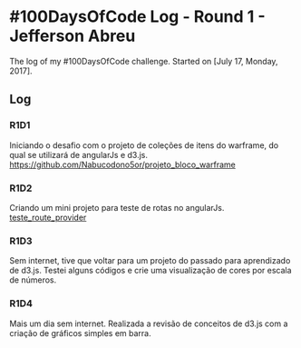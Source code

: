 # #100DaysOfCode Log - Round 1 - Jefferson Abreu

The log of my #100DaysOfCode challenge. Started on [July 17, Monday, 2017].

## Log

### R1D1
Iniciando o desafio com o projeto de coleções de itens do warframe, do qual se utilizará de angularJs e d3.js. https://github.com/Nabucodono5or/projeto_bloco_warframe

### R1D2
Criando um mini projeto para teste de rotas no angularJs. [teste_route_provider](https://github.com/Nabucodono5or/teste_route_provider)

### R1D3
Sem internet, tive que voltar para um projeto do passado para aprendizado de d3.js. Testei alguns códigos e crie uma visualização de cores por escala de números.

### R1D4
Mais um dia sem internet. Realizada a revisão de conceitos de d3.js com a criação de gráficos simples em barra.
